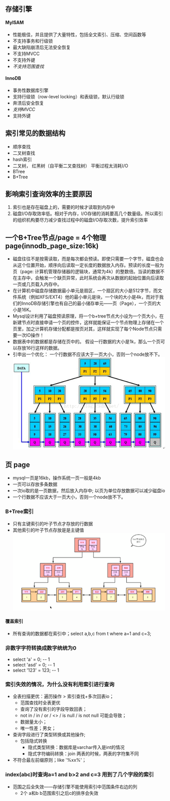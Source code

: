 ## 存储引擎

#### MyISAM

* 性能极佳，并且提供了大量特性，包括全文索引、压缩、空间函数等
* 不支持事务和行级锁
* 最大缺陷崩溃后无法安全恢复
* 不支持MVCC
* 不支持外键
* *不支持范围查找*

#### InnoDB

* 事务性数据库引擎
* 支持行级锁（row-level locking）和表级锁，默认行级锁
* 奔溃后安全恢复
* *支持MVCC*
* 支持外键

## 索引常见的数据结构

* 顺序查找
* 二叉树查找
* hash索引
* 二叉树， 红黑树（自平衡二叉查找树） 平衡过程太消耗I/O
* BTree
* B+Tree

## 影响索引查询效率的主要原因

1. 索引也是存在磁盘上的，需要的时候才读取到内存中
2. 磁盘I/O存取效率低。相对于内存，I/O存储的消耗要高几个数量级。所以索引的组织机构要尽力减少查找过程中的磁盘I/O存取次数，提升索引效率

## 一个B+Tree节点/page = 4个物理page(innodb_page_size:16k)

* 磁盘往往不是按需读取，而是每次都会预读。即使只需要一个字节，磁盘也会从这个位置开始，顺序向后读取一定长度的数据放入内存。预读的长度一般为页（page:
  计算机管理存储器的逻辑块，通常为4k）的整数倍。当读的数据不在主存中，会触发一个缺页异常，此时系统会再次从数据的起始位置向后读取一页或几页载入内存中。
* 在计算机中磁盘存储数据最小单元是扇区，一个扇区的大小是512字节，而文件系统（例如XFS/EXT4）他的最小单元是块，一个块的大小是4k，而对于我们的InnoDB存储引擎也有自己的最小储存单元——页（Page），一个页的大小是16K。
* Mysql设计利用了磁盘预读原理，将一个b+tree节点大小设为一个页大小，在新建节点时直接申请一个页的控件，这样就能保证一个节点物理上存储在一个页里，加之计算机存储分配都是按页对其，这样就实现了每个Node节点只需要一次IO操作！
* 数据表中的数据都是存储在页中的。 假设一行数据的大小是1k，那么一个页可以存放16行这样的数据。
* 引申出一个优化： 一个行数据不应该大于一页大小，否则一个node放不下。
  ![B+Tree数据结构示例图](images/20161102110552768.png)

## 页 page

* mysql一页是16kb，操作系统一页一般是4kb
* 一页可以存放多条数据
* 一次io取的是一页数据，然后放入内存中; 以页为单位存放数据可以减少磁盘io
* 一个行数据不应该大于一页大小，否则一个node放不下。

### B+Tree索引

* 只有主键索引的叶子节点才存放的行数据
* 其他索引的叶子节点存放是是主键值
  ![B+Tree其他索引数据结构示例图](images/bcd字段联合索引.png)

#### 覆盖索引 
* 所有查询的数据都在索引中；select a,b,c from t where a=1 and c=3;
### 非数字字符转换成数字统统为0

* select 'a' = 0; -- 1
* select 'asd' = 0; -- 1
* select '123' = 123; -- 1

### 索引失效的情况，为什么没有利用索引进行查询

* 全表扫描更优：遍历操作 > 索引查找+多次回表io；
  * 范围查找时全表更优
  * 查询了没有索引的字段导致回表；
  * not in / in / or / <> / is null / is not null 可能会导致；
  * 数据量太小；
  * 唯一性差；男女；
* 查询字段进行了类型转换或其他操作;
  * 包括隐式转换
    * 隐式类型转换：数据库是varchar传入是int的情况
    * 隐式字符编码转换：join 两表的时候，两表的字符集不同
* 不符合最左前缀原则；like '%xx%'；

### index(abc)时查询a=1 and b>2 and c=3 用到了几个字段的索引
* 范围之后全失效——存储引擎不能使用索引中范围条件右边的列
  * 2个 a和b b范围索引之后c的排序会失效

  